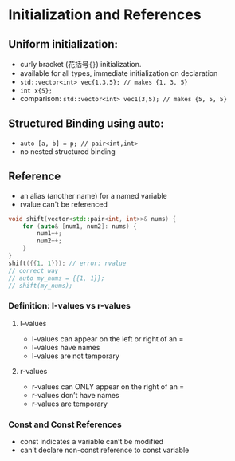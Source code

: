 # Initialization and References
## Uniform initialization: 
+ curly bracket (花括号`{}`) initialization. 
+ available for all types, immediate initialization on declaration
+ `std::vector<int> vec{1,3,5}; // makes {1, 3, 5}`
+ `int x{5};`
+ comparison: `std::vector<int> vec1(3,5); // makes {5, 5, 5}`

## Structured Binding using auto:
+ `auto [a, b] = p; // pair<int,int>`
+ no nested structured binding

## Reference
+ an alias (another name) for a named variable
+ rvalue can't be referenced

```cpp
void shift(vector<std::pair<int, int>>& nums) {
    for (auto& [num1, num2]: nums) {
        num1++;
        num2++;
    }
}
shift({{1, 1}}); // error: rvalue
// correct way
// auto my_nums = {{1, 1}};
// shift(my_nums);
```

### Definition: l-values vs r-values
1. l-values
    + l-values can appear on the left or right of an =
    + l-values have names 
    + l-values are not temporary

2. r-values
    + r-values can ONLY appear on the right of an =
    + r-values don’t have names 
    + r-values are temporary

### Const and Const References
+ const indicates a variable can’t be modified
+ can’t declare non-const reference to const variable